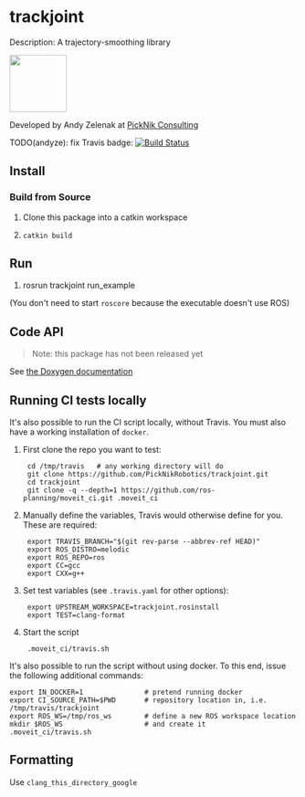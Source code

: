 # trackjoint

Description: A trajectory-smoothing library

<img src="https://picknik.ai/assets/images/logo.jpg" width="100">

Developed by Andy Zelenak at [PickNik Consulting](http://picknik.ai/)

TODO(andyze): fix Travis badge:
[![Build Status](https://travis-ci.com/PickNikRobotics/trackjoint.svg?token=o9hPQnr2kShM9ckDs6J8&branch=master)](https://travis-ci.com/PickNikRobotics/trackjoint)

## Install

### Build from Source

1. Clone this package into a catkin workspace

2. `catkin build`

## Run

1. rosrun trackjoint run_example

(You don't need to start `roscore` because the executable doesn't use ROS)

## Code API

> Note: this package has not been released yet

See [the Doxygen documentation](http://docs.ros.org/melodic/api/trackjoint/html/anotated.html)

## Running CI tests locally

It's also possible to run the CI script locally, without Travis.  You must also have a working installation of `docker`.

1. First clone the repo you want to test:

        cd /tmp/travis   # any working directory will do
        git clone https://github.com/PickNikRobotics/trackjoint.git
        cd trackjoint
        git clone -q --depth=1 https://github.com/ros-planning/moveit_ci.git .moveit_ci

1. Manually define the variables, Travis would otherwise define for you. These are required:

        export TRAVIS_BRANCH="$(git rev-parse --abbrev-ref HEAD)"
        export ROS_DISTRO=melodic
        export ROS_REPO=ros
        export CC=gcc
        export CXX=g++

1. Set test variables (see `.travis.yaml` for other options):

        export UPSTREAM_WORKSPACE=trackjoint.rosinstall
        export TEST=clang-format

1. Start the script

        .moveit_ci/travis.sh

It's also possible to run the script without using docker. To this end, issue the following additional commands:

    export IN_DOCKER=1               # pretend running docker
    export CI_SOURCE_PATH=$PWD       # repository location in, i.e. /tmp/travis/trackjoint
    export ROS_WS=/tmp/ros_ws        # define a new ROS workspace location
    mkdir $ROS_WS                    # and create it
    .moveit_ci/travis.sh

## Formatting

Use `clang_this_directory_google`
